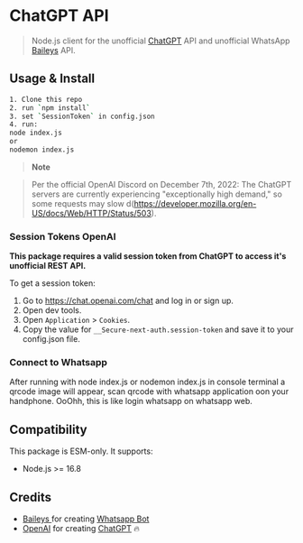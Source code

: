 # ChatGPT API <!-- omit in toc -->

> Node.js client for the unofficial [ChatGPT](https://openai.com/blog/chatgpt/) API and unofficial WhatsApp [Baileys](https://github.com/adiwajshing/Baileys/) API.

## Usage & Install

```bash
1. Clone this repo
2. run `npm install`
3. set `SessionToken` in config.json
4. run:
node index.js
or
nodemon index.js
```

> **Note**

> Per the official OpenAI Discord on December 7th, 2022: The ChatGPT servers are currently experiencing "exceptionally high demand," so some requests may slow d(https://developer.mozilla.org/en-US/docs/Web/HTTP/Status/503).


### Session Tokens OpenAI

**This package requires a valid session token from ChatGPT to access it's unofficial REST API.**

To get a session token:

1. Go to https://chat.openai.com/chat and log in or sign up.
2. Open dev tools.
3. Open `Application` > `Cookies`.
4. Copy the value for `__Secure-next-auth.session-token` and save it to your config.json file.

### Connect to Whatsapp

After running with node index.js or nodemon index.js
in console terminal a qrcode image will appear, scan qrcode with whatsapp application oon your handphone.
OoOhh, this is like login whatsapp on whatsapp web.

## Compatibility

This package is ESM-only. It supports:

- Node.js >= 16.8

## Credits

- [Baileys ](https://github.com/adiwajshing/Baileys) for creating [Whatsapp Bot]([https://openai.com/blog/chatgpt/](https://github.com/adiwajshing/Baileys))
- [OpenAI](https://openai.com) for creating [ChatGPT](https://openai.com/blog/chatgpt/) 🔥

